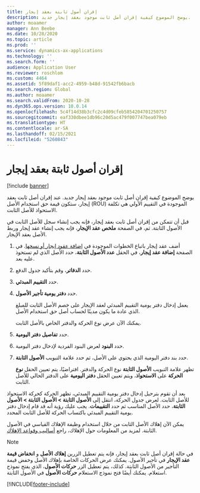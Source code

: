 ```yaml
---
title: إقران أصول ثابتة بعقد إيجار
description: يوضح الموضوع كيفية إقران أصل ثابت موجود بعقد إيجار جديد.
author: moaamer
manager: Ann Beebe
ms.date: 10/28/2020
ms.topic: article
ms.prod: ''
ms.service: dynamics-ax-applications
ms.technology: ''
ms.search.form: ''
audience: Application User
ms.reviewer: roschlom
ms.custom: 4464
ms.assetid: 5f89daf1-acc2-4959-b48d-91542fb6bacb
ms.search.region: Global
ms.author: moaamer
ms.search.validFrom: 2020-10-28
ms.dyn365.ops.version: 10.0.14
ms.openlocfilehash: 5c4f14d38b3cfc2c4d09cfeb5854204701250757
ms.sourcegitcommit: eaf330dbee1db96c20d5ac479f007747bea079eb
ms.translationtype: HT
ms.contentlocale: ar-SA
ms.lasthandoff: 02/15/2021
ms.locfileid: "5260843"
---
```

# <a name="associate-fixed-assets-with-leases"></a>إقران أصول ثابتة بعقد إيجار

[!include [banner](../includes/banner.md)]

يوضح الموضوع كيفية إقران أصل ثابت موجود بعقد إيجار جديد. عند إقران أصل ثابت بعقد إيجار، ستكون قيمة حق استخدام الأصل (ROU) الموجودة في التقييم الأولي هي تكلفة الاستحواذ للأصل الثابت.

قبل أن تتمكن من إقران أصل ثابت بعقد إيجار، فإنه يجب إنشاء سجل للأصل الثابت في الأصول الثابتة. ثم، في الصفحة **ملخص عقد الإيجار**، فإنه يجب إنشاء عقد إيجار وربط الأصل بعقد الإيجار.

1. أضف عقد إيجار باتباع الخطوات الموجودة في [إضافة عقود إيجار أو نسخها](add-lease.md). في الصفحة **إضافة عقد إيجار**، في الحقل **عدد الأصول الثابتة**، حدد الأصل الذي لم تستحوذ عليه بعد.
2. حدد **الدفاتر**، وقم بتأكيد جدول الدفع.
3. حدد **التقييم المبدئي**.
4. حدد **دفتر يومية تأجير الأصول**.

    يعمل إدخال دفتر يومية التقييم المبدئي لعقد الإيجار على خصم الأصل الثابت للمبلغ الذي عادة ما يكون مدينًا لحساب أصل حق استخدام الأصل.

    يمكنك الآن عرض نوع الحركة والدفتر الخاص بالأصل الثابت.

5. حدد **تفاصيل دفتر اليومية**.
6. حدد **البنود** لعرض البنود الفردية لإدخال دفتر اليومية.
7. حدد بند دفتر اليومية الذي يحتوي على الأصل، ثم حدد علامة التبويب **الأصول الثابتة**.

    تظهر علامة التبويب **الأصول الثابتة** نوع الحركة والدفتر. افتراضيًا، يتم تعيين الحقل **نوع الحركة** على **الاستحواذ**، ويتم تعيين الحقل **دفتر اليومية** على الدفتر الحالي للأصل الثابت.

بعد أن تقوم بترحيل إدخال دفتر يومية التقييم المبدئي، تظهر الحركة كحركة الاستحواذ للأصل الثابت. لعرض جدول الحركة، انتقل إلى **الأصول الثابتة \> الأصول الثابتة \> الأصول الثابتة**، حدد الأصل المناسب ثم حدد **التقييمات**. يجب عليك رؤية أنه قد قام إدخال دفتر يومية التقييم المبدئي باكتساب الحركة للأصل الثابت المحدد.

يمكن الآن إهلاك الأصل الثابت من خلال استخدام وظيفة الإهلاك القياسي في الأصول الثابتة. لمزيد من المعلومات حول الإهلاك، راجع [أساليب وقواعد الإهلاك](../fixed-assets/depreciation-methods-conventions.md).

> [!NOTE]
> في حالة إقران أصل ثابت بعقد إيجار، فإنه يتم تعطيل الزرين **إهلاك الأصل** و **انخفاض قيمة عقد الإيجار** في تأجير الأصول. يمكنك عرض الحركات الخاصة بإهلاك الأصل وخفض قيمة التأجير من الأصول الثابتة. كذلك، يتم تعطيل الزر **حركات الأصول**، الذي يفتح نموذج استعلام. يمكنك أيضًا فتح نموذج الاستعلام **حركات الأصول** في الأصول الثابتة.  


[!INCLUDE[footer-include](../../includes/footer-banner.md)]